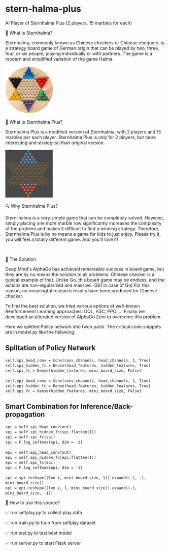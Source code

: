 # stern-halma-plus
AI Player of Sternhalma Plus (2 players, 15 marbles for each)

🎈 What is Sternhalma?

Sternhalma, commonly known as Chinese checkers or Chinese chequers, is a strategy board game of German origin that can be played by two, three, four, or six people, playing individually or with partners. The game is a modern and simplified variation of the game Halma.

<img src="img/original_halma.webp" alt="Stern-Halma Board" width="150" height="150" />

<br>

🎈 What is Sternhalma Plus?

Sternhalma Plus is a modified version of Sternhalma, with 2 players and 15 marbles per each player. Sternhalma Plus is only for 2 players, but more interesting and strategical than original version.

<img src="img/halma_plus.png" alt="Stern-Halma Board" width="150" height="150" />

<br>

🔍 Why Sternhalma Plus?

Stern-halma is a very simple game that can be completely solved. However, simply placing one more marble row significantly increases the complexity of the problem and makes it difficult to find a winning strategy. Therefore, Sternhalma Plus is by no means a game for kids to just enjoy. Please try it, you will feel a totally different game. And you'll love it!

<br>

🎯 The Solution

Deep Mind's AlphaGo has achieved remarkable success in board game, but they are by no means the solution to all problems.
Chinese checker is a typical example of that. Unlike Go, this board game may be endless, and the actions are non-regularized and massive. (361 in case of Go)
For this reason, no meaningful research results have been produced for Chinese checker.

To find the best solution, we tried various options of well-known Reinforcement Learning approaches: DQL, A3C, PPO, ...
Finally we developed an alterated version of AlphaGo Zero to overcome this problem.

Here we splitted Policy network into twon parts. The critical code snippets are in model.py like the following:

## Splitation of Policy Network

```
self.spi_head_conv = Conv(conv_channels, head_channels, 1, True)
self.spi_hidden_fc = Dense(head_features, hidden_features, True)
self.spi_fc = Dense(hidden_features, mini_board_size, False)

self.epi_head_conv = Conv(conv_channels, head_channels, 1, True)
self.epi_hidden_fc = Dense(head_features, hidden_features, True)
self.epi_fc = Dense(hidden_features, mini_board_size, False)
```

## Smart Combination for Inference/Back-propagation

```
spi = self.spi_head_conv(out)
spi = self.spi_hidden_fc(spi.flatten(1))
spi = self.spi_fc(spi)
spi = F.log_softmax(spi, dim = -1)

epi = self.epi_head_conv(out)
epi = self.epi_hidden_fc(epi.flatten(1))
epi = self.epi_fc(epi)
epi = F.log_softmax(epi, dim = -1)

spi = spi.reshape((len_x, mini_board_size, 1)).expand((-1, -1, mini_board_size))
epi = epi.reshape((len_x, 1, mini_board_size)).expand((-1, mini_board_size, -1))
```

💬 How to use this source?

   ✅ run selfplay.py to collect play data

   ✅ run train.py to train from selfplay dataset

   ✅ run test.py to test best model

   ✅ run server.py to start Flask server
